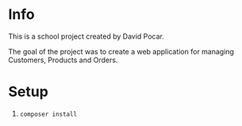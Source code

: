 # Info

This is a school project created by David Pocar.

The goal of the project was to create a web application for managing Customers, Products and Orders.

# Setup

1. `composer install`
